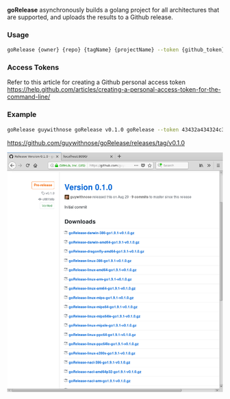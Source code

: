 **goRelease** asynchronously builds a golang project for all architectures that are supported, and uploads the results to a Github release.

### Usage
```bash
goRelease {owner} {repo} {tagName} {projectName} --token {github_token}
```

### Access Tokens
Refer to this article for creating a Github personal access token
https://help.github.com/articles/creating-a-personal-access-token-for-the-command-line/

### Example
```bash
goRelease guywithnose goRelease v0.1.0 goRelease --token 43432a434324c342321f321312d32132b4343287
```

https://github.com/guywithnose/goRelease/releases/tag/v0.1.0

![Release screenshot](https://raw.githubusercontent.com/guywithnose/goRelease/master/screenshot-0.1.0.png)
